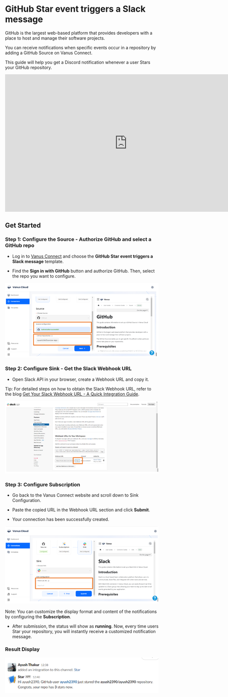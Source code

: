 # GitHub Star event triggers a Slack message

GitHub is the largest web-based platform that provides developers with a place to host and manage their software projects.

You can receive notifications when specific events occur in a repository by adding a GitHub Source on Vanus Connect.

This guide will help you get a Discord notification whenever a user Stars your GitHub repository.

<iframe width="800" height="450" src="https://www.youtube.com/watch?v=rdVSI0yRrUo" title="YouTube video player" frameBorder="0" allowFullScreen={true} allow="accelerometer; autoplay; clipboard-write; encrypted-media; gyroscope; picture-in-picture; web-share"></iframe>

## Get Started

### Step 1: Configure the Source - Authorize GitHub and select a GitHub repo

- Log in to [Vanus Connect](https://cloud.vanus.ai/) and choose the **GitHub Star event triggers a Slack message** template.

- Find the **Sign in with GitHub** button and authorize GitHub. Then, select the repo you want to configure.

![1.png](imgs/github-issue-discord-1.PNG)

### Step 2: Configure Sink - Get the Slack Webhook URL

- Open Slack API in your browser, create a Webhook URL and copy it.

Tip: For detailed steps on how to obtain the Slack Webhook URL, refer to the blog [Get Your Slack Webhook URL - A Quick Integration Guide](https://www.vanus.ai/blog/get-your-slack-webhook-url/).

![2.png](imgs/github-star-slack-2.PNG)

### Step 3: Configure Subscription

- Go back to the Vanus Connect website and scroll down to Sink Configuration.

- Paste the copied URL in the Webhook URL section and click **Submit**.

- Your connection has been successfully created.

![3.png](imgs/github-star-slack-3.PNG)

Note: You can customize the display format and content of the notifications by configuring the **Subscription**.

- After submission, the status will show as **running**. Now, every time users Star your repository, you will instantly receive a customized notification message.

### Result Display

![4.png](imgs/github-star-slack-4.PNG)
